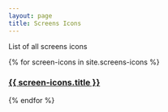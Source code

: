 ```yaml
---
layout: page
title: Screens Icons
---
```


List of all screens icons
<div>
  {% for screen-icons in site.screens-icons %}
    <h3><a href="{{ screen-icons.url | prepend: site.github.url }}">{{ screen-icons.title }}</a></h3>
  {% endfor %}
</div>
